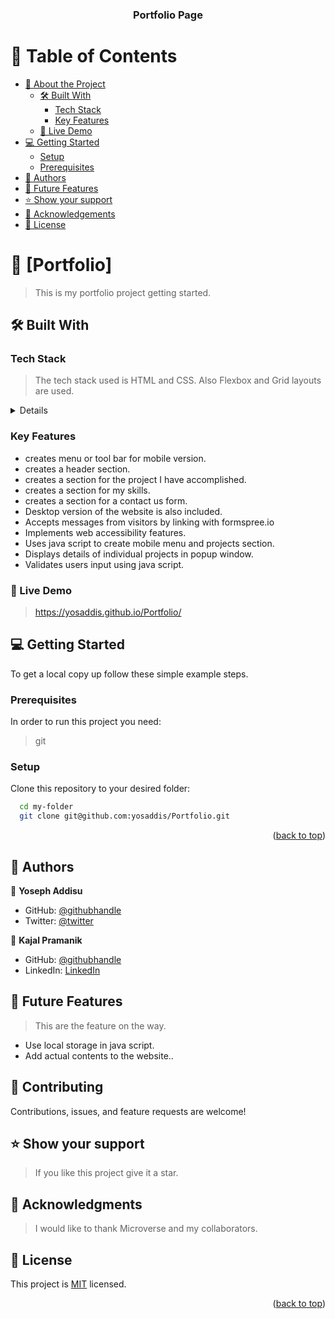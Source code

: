 <a name="readme-top"></a>

<!--
HOW TO USE:
This is an example of how you may give instructions on setting up your project locally.

Modify this file to match your project and remove sections that don't apply.

REQUIRED SECTIONS:
- Table of Contents
- About the Project
  - Built With
  - Live Demo
- Getting Started
- Authors
- Future Features
- Contributing
- Show your support
- Acknowledgements
- License

OPTIONAL SECTIONS:
- FAQ

After you're finished please remove all the comments and instructions!
-->

<div align="center">
  <h3><b>Portfolio Page</b></h3>
</div>

<!-- TABLE OF CONTENTS -->

# 📗 Table of Contents

- [📖 About the Project](#about-project)
  - [🛠 Built With](#built-with)
    - [Tech Stack](#tech-stack)
    - [Key Features](#key-features)
  - [🚀 Live Demo](#live-demo)
- [💻 Getting Started](#getting-started)
  - [Setup](#setup)
  - [Prerequisites](#prerequisites)
- [👥 Authors](#authors)
- [🔭 Future Features](#future-features)
- [⭐️ Show your support](#support)
- [🙏 Acknowledgements](#acknowledgements)
- [📝 License](#license)

<!-- PROJECT DESCRIPTION -->

# 📖 [Portfolio] <a name="about-project"></a>

> This is my portfolio project getting started.

## 🛠 Built With <a name="built-with"></a>

### Tech Stack <a name="tech-stack"></a>

>The tech stack used is HTML and CSS. Also Flexbox and Grid layouts are used.

<details>
</details>

<!-- Features -->

### Key Features <a name="key-features"></a>

> 
-  creates menu or tool bar for mobile version.
-  creates a header section.
-  creates a section for the project I have accomplished.
-  creates a section for my skills.
-  creates a section for a contact us form.
-  Desktop version of the website is also included.
-  Accepts messages from visitors by linking with formspree.io 
-  Implements web accessibility features.
-  Uses java script to create mobile menu and projects section.
-  Displays details of individual projects in popup window.
-  Validates users input using java script.

<!-- LIVE DEMO -->

### 🚀 Live Demo <a name="live-demo"></a>

> https://yosaddis.github.io/Portfolio/

<!-- GETTING STARTED -->

## 💻 Getting Started <a name="getting-started"></a>

To get a local copy up follow these simple example steps.

### Prerequisites

In order to run this project you need:

> git

<!--
Example command:

```sh
 gem install rails
```
 -->

### Setup

Clone this repository to your desired folder:

```sh
  cd my-folder
  git clone git@github.com:yosaddis/Portfolio.git
```
<p align="right">(<a href="#readme-top">back to top</a>)</p>

<!-- AUTHORS -->

## 👥 Authors <a name="authors"></a>

> 

👤 **Yoseph Addisu**

- GitHub: [@githubhandle](https://github.com/yosaddis)
- Twitter: [@twitter](https://twitter.com/yosaddis)

👤 **Kajal Pramanik**

- GitHub: [@githubhandle](https://github.com/Kajal19-del)
- LinkedIn: [LinkedIn](https://www.linkedin.com/in/kajal-pramanik-234a93173/)


<!-- FUTURE FEATURES -->
## 🔭 Future Features <a name="future-features"></a>

> This are the feature on the way.

- Use local storage in java script.
- Add actual contents to the website..

<!-- CONTRIBUTING -->

## 🤝 Contributing <a name="contributing"></a>

Contributions, issues, and feature requests are welcome!

<!-- SUPPORT -->

## ⭐️ Show your support <a name="support"></a>

> If you like this project give it a star.

<!-- ACKNOWLEDGEMENTS -->

## 🙏 Acknowledgments <a name="acknowledgements"></a>

> I would like to thank Microverse and my collaborators.

<!-- LICENSE -->

## 📝 License <a name="license"></a>

This project is [MIT](./MIT.md) licensed.

<p align="right">(<a href="#readme-top">back to top</a>)</p>